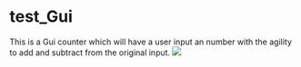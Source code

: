 # test_Gui
This is a Gui counter which will have a user input an number with the agility to add and subtract from the original input.
<img src="https://s3.amazonaws.com/img0.recordit.co/RGJOQCsbju.mp4?AWSAccessKeyId=AKIAUQ5RURZ7ND2T2B6I&Expires=1649892662&Signature=U98qV092eP5z87EiSkVXmbKkjy8%3D"><br>
